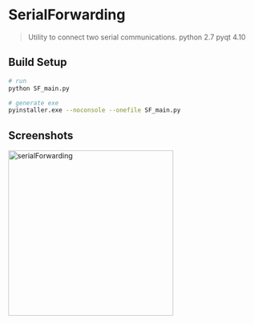 # SerialForwarding
> Utility to connect two serial communications.
> python 2.7 
> pyqt 4.10

## Build Setup
``` bash
# run
python SF_main.py

# generate exe
pyinstaller.exe --noconsole --onefile SF_main.py
```
Screenshots
--------------
<div>
<img width="329" alt="serialForwarding" src="https://user-images.githubusercontent.com/18394876/71058842-6caf4380-21a4-11ea-90f1-d4f6889aaf01.png">
<div>
  
  
